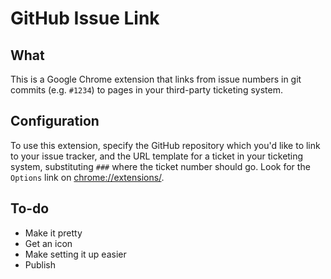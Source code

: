 # GitHub Issue Link

## What

This is a Google Chrome extension that links from issue numbers in git commits (e.g. `#1234`) to pages in your third-party ticketing system.

## Configuration

To use this extension, specify the GitHub repository which you'd like to link to your issue tracker, and the URL template for a ticket in your ticketing system, substituting `###` where the ticket number should go. Look for the `Options` link on [chrome://extensions/](chrome://extensions/).

## To-do

* Make it pretty
* Get an icon
* Make setting it up easier
* Publish
